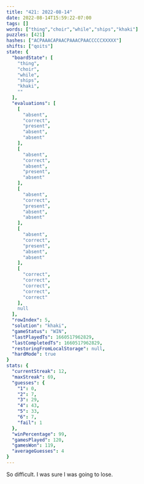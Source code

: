 ```yaml
---
title: "421: 2022-08-14"
date: 2022-08-14T15:59:22-07:00
tags: []
words: ["thing","choir","while","ships","khaki"]
puzzles: [421]
hashes: ["ACPAAACAPAACPAAACPAACCCCCXXXXX"]
shifts: ["qoits"]
state: {
  "boardState": [
    "thing",
    "choir",
    "while",
    "ships",
    "khaki",
    ""
  ],
  "evaluations": [
    [
      "absent",
      "correct",
      "present",
      "absent",
      "absent"
    ],
    [
      "absent",
      "correct",
      "absent",
      "present",
      "absent"
    ],
    [
      "absent",
      "correct",
      "present",
      "absent",
      "absent"
    ],
    [
      "absent",
      "correct",
      "present",
      "absent",
      "absent"
    ],
    [
      "correct",
      "correct",
      "correct",
      "correct",
      "correct"
    ],
    null
  ],
  "rowIndex": 5,
  "solution": "khaki",
  "gameStatus": "WIN",
  "lastPlayedTs": 1660517962829,
  "lastCompletedTs": 1660517962829,
  "restoringFromLocalStorage": null,
  "hardMode": true
}
stats: {
  "currentStreak": 12,
  "maxStreak": 69,
  "guesses": {
    "1": 0,
    "2": 7,
    "3": 29,
    "4": 43,
    "5": 33,
    "6": 7,
    "fail": 1
  },
  "winPercentage": 99,
  "gamesPlayed": 120,
  "gamesWon": 119,
  "averageGuesses": 4
}
---
```


<!-- more -->
So difficult. I was sure I was going to lose. 

